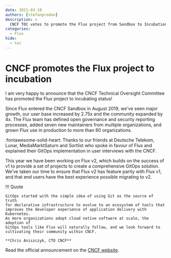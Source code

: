 ```yaml
---
date: 2021-03-10
authors: [stefanprodan]
description: >
  CNCF TOC votes to promote the Flux project from Sandbox to Incubation.
categories:
  - Flux
hide:
  - toc
---
```


# CNCF promotes the Flux project to incubation

I am very happy to announce that the CNCF Technical Oversight Committee
has promoted the Flux project to incubating status!

<!-- more -->

Since Flux entered the CNCF Sandbox in August 2019, we've seen major growth,
our user base increased by 2.75x and the community expanded by 4x.
The Flux team has defined open governance and security reporting processes,
added seven new maintainers from multiple organizations,
and grown Flux use in production to more than 80 organizations.

:fontawesome-solid-heart: Thanks to our friends at Deutsche Telekom, Lunar,
MediaMarktSaturn and Sortlist who spoke in favour of Flux and explained their
GitOps implementation in user interviews with the CNCF.

This year we have been working on Flux v2, which builds on the success of v1
to provide a set of projects to create a comprehensive GitOps solution.
We’ve taken our time to ensure that Flux v2 has feature parity with Flux v1,
and that end users have the best experience possible migrating to v2.

!!! Quote

    GitOps started with the simple idea of using Git as the source of truth
    for declarative infrastructure to evolve to an ecosystem of tools that
    improves the developer experience of application delivery with Kubernetes.
    As more organizations adopt cloud native software at scale, the adoption of
    GitOps tools like Flux will naturally follow, and we look forward to
    cultivating their community within CNCF.

    **Chris Aniszczyk, CTO CNCF**

Read the official announcement on the
[CNCF website](https://www.cncf.io/blog/2021/03/11/cncf-toc-votes-to-move-flux-from-sandbox-to-incubation/).
